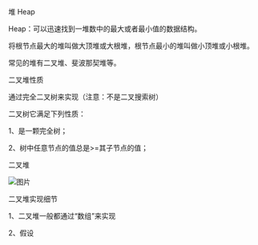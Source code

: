 堆 Heap

Heap：可以迅速找到一堆数中的最大或者最小值的数据结构。

将根节点最大的堆叫做大顶堆或大根堆，根节点最小的堆叫做小顶堆或小根堆。

常见的堆有二叉堆、斐波那契堆等。

二叉堆性质

通过完全二叉树来实现（注意：不是二叉搜索树）

二叉树它满足下列性质：

1、是一颗完全树；

2、树中任意节点的值总是>=其子节点的值；

二叉堆

![图片](https://uploader.shimo.im/f/TG0qg9xVcCPTR9KI.png!thumbnail?fileGuid=thRkRcRHpJ6x63kD)

二叉堆实现细节

1、二叉堆一般都通过“数组”来实现

2、假设

